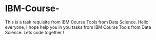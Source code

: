 # IBM-Course-
This is a task requisite  from IBM Course Tools from Data Science.
Hello everyone, 
I hope help you in you tasks from IBM Course  Tools from Data Science. Lets code together !
